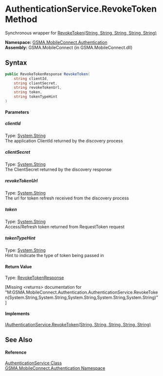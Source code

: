 AuthenticationService.RevokeToken Method
========================================
Synchronous wrapper for [RevokeToken(String, String, String, String, String)][1]

**Namespace:** [GSMA.MobileConnect.Authentication][2]  
**Assembly:** GSMA.MobileConnect (in GSMA.MobileConnect.dll)

Syntax
------

```csharp
public RevokeTokenResponse RevokeToken(
	string clientId,
	string clientSecret,
	string revokeTokenUrl,
	string token,
	string tokenTypeHint
)
```

#### Parameters

##### *clientId*
Type: [System.String][3]  
The application ClientId returned by the discovery process

##### *clientSecret*
Type: [System.String][3]  
The ClientSecret returned by the discovery response

##### *revokeTokenUrl*
Type: [System.String][3]  
The url for token refresh received from the discovery process

##### *token*
Type: [System.String][3]  
Access/Refresh token returned from RequestToken request

##### *tokenTypeHint*
Type: [System.String][3]  
Hint to indicate the type of token being passed in

#### Return Value
Type: [RevokeTokenResponse][4]  

[Missing &lt;returns> documentation for "M:GSMA.MobileConnect.Authentication.AuthenticationService.RevokeToken(System.String,System.String,System.String,System.String,System.String)"]

#### Implements
[IAuthenticationService.RevokeToken(String, String, String, String, String)][1]  


See Also
--------

#### Reference
[AuthenticationService Class][5]  
[GSMA.MobileConnect.Authentication Namespace][2]  

[1]: ../IAuthenticationService/RevokeToken.md
[2]: ../README.md
[3]: http://msdn.microsoft.com/en-us/library/s1wwdcbf
[4]: ../RevokeTokenResponse/README.md
[5]: README.md
[6]: ../../_icons/Help.png